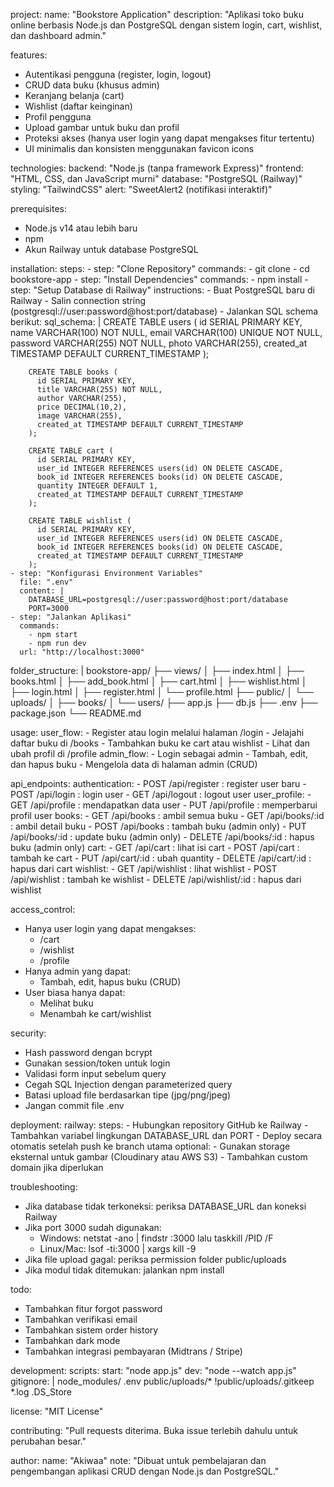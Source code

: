 project:
  name: "Bookstore Application"
  description: "Aplikasi toko buku online berbasis Node.js dan PostgreSQL dengan sistem login, cart, wishlist, dan dashboard admin."

features:
  - Autentikasi pengguna (register, login, logout)
  - CRUD data buku (khusus admin)
  - Keranjang belanja (cart)
  - Wishlist (daftar keinginan)
  - Profil pengguna
  - Upload gambar untuk buku dan profil
  - Proteksi akses (hanya user login yang dapat mengakses fitur tertentu)
  - UI minimalis dan konsisten menggunakan favicon icons

technologies:
  backend: "Node.js (tanpa framework Express)"
  frontend: "HTML, CSS, dan JavaScript murni"
  database: "PostgreSQL (Railway)"
  styling: "TailwindCSS"
  alert: "SweetAlert2 (notifikasi interaktif)"

prerequisites:
  - Node.js v14 atau lebih baru
  - npm
  - Akun Railway untuk database PostgreSQL

installation:
  steps:
    - step: "Clone Repository"
      commands:
        - git clone <repository-url>
        - cd bookstore-app
    - step: "Install Dependencies"
      commands:
        - npm install
    - step: "Setup Database di Railway"
      instructions:
        - Buat PostgreSQL baru di Railway
        - Salin connection string (postgresql://user:password@host:port/database)
        - Jalankan SQL schema berikut:
      sql_schema: |
        CREATE TABLE users (
          id SERIAL PRIMARY KEY,
          name VARCHAR(100) NOT NULL,
          email VARCHAR(100) UNIQUE NOT NULL,
          password VARCHAR(255) NOT NULL,
          photo VARCHAR(255),
          created_at TIMESTAMP DEFAULT CURRENT_TIMESTAMP
        );

        CREATE TABLE books (
          id SERIAL PRIMARY KEY,
          title VARCHAR(255) NOT NULL,
          author VARCHAR(255),
          price DECIMAL(10,2),
          image VARCHAR(255),
          created_at TIMESTAMP DEFAULT CURRENT_TIMESTAMP
        );

        CREATE TABLE cart (
          id SERIAL PRIMARY KEY,
          user_id INTEGER REFERENCES users(id) ON DELETE CASCADE,
          book_id INTEGER REFERENCES books(id) ON DELETE CASCADE,
          quantity INTEGER DEFAULT 1,
          created_at TIMESTAMP DEFAULT CURRENT_TIMESTAMP
        );

        CREATE TABLE wishlist (
          id SERIAL PRIMARY KEY,
          user_id INTEGER REFERENCES users(id) ON DELETE CASCADE,
          book_id INTEGER REFERENCES books(id) ON DELETE CASCADE,
          created_at TIMESTAMP DEFAULT CURRENT_TIMESTAMP
        );
    - step: "Konfigurasi Environment Variables"
      file: ".env"
      content: |
        DATABASE_URL=postgresql://user:password@host:port/database
        PORT=3000
    - step: "Jalankan Aplikasi"
      commands:
        - npm start
        - npm run dev
      url: "http://localhost:3000"

folder_structure: |
  bookstore-app/
  ├── views/
  │   ├── index.html
  │   ├── books.html
  │   ├── add_book.html
  │   ├── cart.html
  │   ├── wishlist.html
  │   ├── login.html
  │   ├── register.html
  │   └── profile.html
  ├── public/
  │   └── uploads/
  │       ├── books/
  │       └── users/
  ├── app.js
  ├── db.js
  ├── .env
  ├── package.json
  └── README.md

usage:
  user_flow:
    - Register atau login melalui halaman /login
    - Jelajahi daftar buku di /books
    - Tambahkan buku ke cart atau wishlist
    - Lihat dan ubah profil di /profile
  admin_flow:
    - Login sebagai admin
    - Tambah, edit, dan hapus buku
    - Mengelola data di halaman admin (CRUD)

api_endpoints:
  authentication:
    - POST /api/register : register user baru
    - POST /api/login : login user
    - GET /api/logout : logout user
  user_profile:
    - GET /api/profile : mendapatkan data user
    - PUT /api/profile : memperbarui profil user
  books:
    - GET /api/books : ambil semua buku
    - GET /api/books/:id : ambil detail buku
    - POST /api/books : tambah buku (admin only)
    - PUT /api/books/:id : update buku (admin only)
    - DELETE /api/books/:id : hapus buku (admin only)
  cart:
    - GET /api/cart : lihat isi cart
    - POST /api/cart : tambah ke cart
    - PUT /api/cart/:id : ubah quantity
    - DELETE /api/cart/:id : hapus dari cart
  wishlist:
    - GET /api/wishlist : lihat wishlist
    - POST /api/wishlist : tambah ke wishlist
    - DELETE /api/wishlist/:id : hapus dari wishlist

access_control:
  - Hanya user login yang dapat mengakses:
    - /cart
    - /wishlist
    - /profile
  - Hanya admin yang dapat:
    - Tambah, edit, hapus buku (CRUD)
  - User biasa hanya dapat:
    - Melihat buku
    - Menambah ke cart/wishlist

security:
  - Hash password dengan bcrypt
  - Gunakan session/token untuk login
  - Validasi form input sebelum query
  - Cegah SQL Injection dengan parameterized query
  - Batasi upload file berdasarkan tipe (jpg/png/jpeg)
  - Jangan commit file .env

deployment:
  railway:
    steps:
      - Hubungkan repository GitHub ke Railway
      - Tambahkan variabel lingkungan DATABASE_URL dan PORT
      - Deploy secara otomatis setelah push ke branch utama
  optional:
    - Gunakan storage eksternal untuk gambar (Cloudinary atau AWS S3)
    - Tambahkan custom domain jika diperlukan

troubleshooting:
  - Jika database tidak terkoneksi: periksa DATABASE_URL dan koneksi Railway
  - Jika port 3000 sudah digunakan:
    - Windows: netstat -ano | findstr :3000 lalu taskkill /PID <PID> /F
    - Linux/Mac: lsof -ti:3000 | xargs kill -9
  - Jika file upload gagal: periksa permission folder public/uploads
  - Jika modul tidak ditemukan: jalankan npm install

todo:
  - Tambahkan fitur forgot password
  - Tambahkan verifikasi email
  - Tambahkan sistem order history
  - Tambahkan dark mode
  - Tambahkan integrasi pembayaran (Midtrans / Stripe)

development:
  scripts:
    start: "node app.js"
    dev: "node --watch app.js"
  gitignore: |
    node_modules/
    .env
    public/uploads/*
    !public/uploads/.gitkeep
    *.log
    .DS_Store

license: "MIT License"

contributing: "Pull requests diterima. Buka issue terlebih dahulu untuk perubahan besar."

author:
  name: "Akiwaa"
  note: "Dibuat untuk pembelajaran dan pengembangan aplikasi CRUD dengan Node.js dan PostgreSQL."
